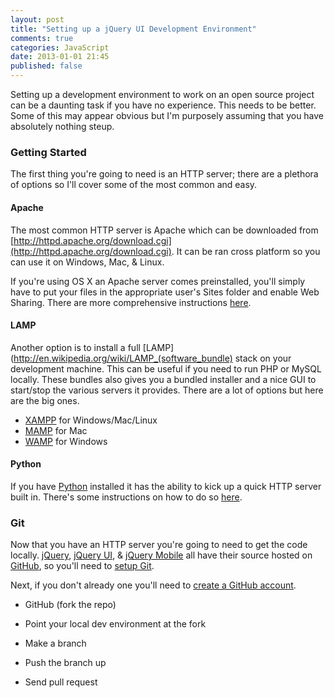 ```yaml
---
layout: post
title: "Setting up a jQuery UI Development Environment"
comments: true
categories: JavaScript
date: 2013-01-01 21:45
published: false
---
```

Setting up a development environment to work on an open source project can be a daunting task if you have no experience.  This needs to be better.  Some of this may appear obvious but I'm purposely assuming that you have absolutely nothing steup.

### Getting Started
The first thing you're going to need is an HTTP server; there are a plethora of options so I'll cover some of the most common and easy.

#### Apache
The most common HTTP server is Apache which can be downloaded from [http://httpd.apache.org/download.cgi](http://httpd.apache.org/download.cgi).  It can be ran cross platform so you can use it on Windows, Mac, & Linux.  

If you're using OS X an Apache server comes preinstalled, you'll simply have to put your files in the appropriate user's Sites folder and enable Web Sharing.  There are more comprehensive instructions [here](http://docs.info.apple.com/article.html?artnum=61500).

#### LAMP
Another option is to install a full [LAMP](http://en.wikipedia.org/wiki/LAMP_(software_bundle) stack on your development machine.  This can be useful if you need to run PHP or MySQL locally.  These bundles also gives you a bundled installer and a nice GUI to start/stop the various servers it provides.  There are a lot of options but here are the big ones.

- [XAMPP](http://www.apachefriends.org/en/xampp.html) for Windows/Mac/Linux
- [MAMP](http://www.mamp.info/en/index.html) for Mac
- [WAMP](http://www.wampserver.com) for Windows

#### Python
If you have [Python](http://www.python.org/) installed it has the ability to kick up a quick HTTP server built in.  There's some instructions on how to do so [here](http://www.linuxjournal.com/content/tech-tip-really-simple-http-server-python).

### Git
Now that you have an HTTP server you're going to need to get the code locally. [jQuery](http://jquery.com), [jQuery UI](http://jqueryui.com), & [jQuery Mobile](http://jquerymobile.com) all have their source hosted on [GitHub](http://github.com), so you'll need to [setup Git](http://help.github.com/mac-set-up-git/).

Next, if you don't already one you'll need to [create a GitHub account](https://github.com/signup/free).

- GitHub (fork the repo)

- Point your local dev environment at the fork

- Make a branch

- Push the branch up

- Send pull request
